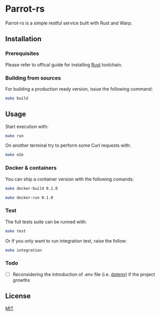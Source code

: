 # Parrot-rs

Parrot-rs is a simple restful service built with Rust and Warp.

## Installation

### Prerequisites
Please refer to offical guide for installing [Rust](https://www.rust-lang.org/tools/install) toolchain.

### Building from sources
For building a production ready version, issue the following command:

```bash
make build
```

## Usage
Start execution with:

```bash
make run
```

On another terminal try to perform some Curl requests with:

```bash
make e2e
```

### Docker & containers
You can ship a container version with the following comands:


```bash
make docker-build 0.1.0
```

```bash
make docker-run 0.1.0
```

### Test
The full tests suite can be runned with:

```bash
make test
```

Or if you only want to run integration test, raise the follow:

```bash
make integration
```

### Todo

- [ ] Reconsidering the introduction of .env file (i.e. [dotenv](https://crates.io/crates/dotenv)) if the project growths

## License
[MIT](https://choosealicense.com/licenses/mit/)

